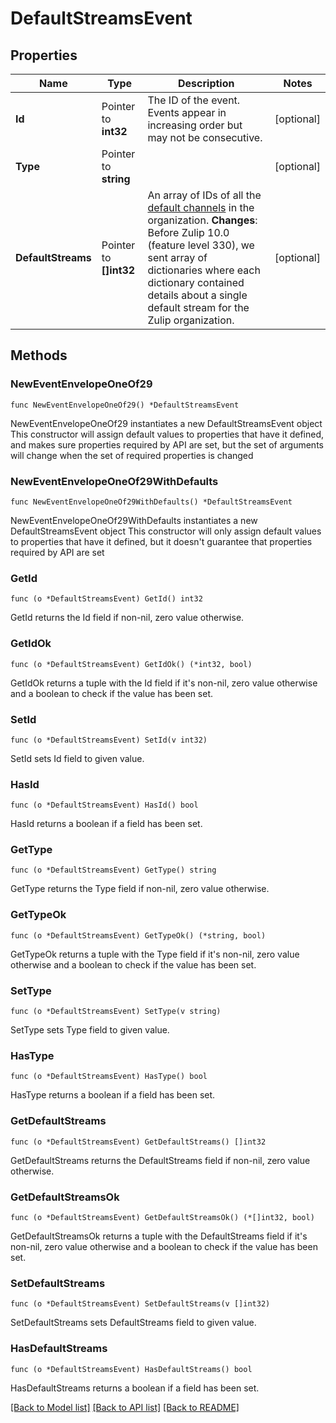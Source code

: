# DefaultStreamsEvent

## Properties

Name | Type | Description | Notes
------------ | ------------- | ------------- | -------------
**Id** | Pointer to **int32** | The ID of the event. Events appear in increasing order but may not be consecutive.  | [optional] 
**Type** | Pointer to **string** |  | [optional] 
**DefaultStreams** | Pointer to **[]int32** | An array of IDs of all the [default channels](/help/set-default-streams-for-new-users) in the organization.  **Changes**: Before Zulip 10.0 (feature level 330), we sent array of dictionaries where each dictionary contained details about a single default stream for the Zulip organization.  | [optional] 

## Methods

### NewEventEnvelopeOneOf29

`func NewEventEnvelopeOneOf29() *DefaultStreamsEvent`

NewEventEnvelopeOneOf29 instantiates a new DefaultStreamsEvent object
This constructor will assign default values to properties that have it defined,
and makes sure properties required by API are set, but the set of arguments
will change when the set of required properties is changed

### NewEventEnvelopeOneOf29WithDefaults

`func NewEventEnvelopeOneOf29WithDefaults() *DefaultStreamsEvent`

NewEventEnvelopeOneOf29WithDefaults instantiates a new DefaultStreamsEvent object
This constructor will only assign default values to properties that have it defined,
but it doesn't guarantee that properties required by API are set

### GetId

`func (o *DefaultStreamsEvent) GetId() int32`

GetId returns the Id field if non-nil, zero value otherwise.

### GetIdOk

`func (o *DefaultStreamsEvent) GetIdOk() (*int32, bool)`

GetIdOk returns a tuple with the Id field if it's non-nil, zero value otherwise
and a boolean to check if the value has been set.

### SetId

`func (o *DefaultStreamsEvent) SetId(v int32)`

SetId sets Id field to given value.

### HasId

`func (o *DefaultStreamsEvent) HasId() bool`

HasId returns a boolean if a field has been set.

### GetType

`func (o *DefaultStreamsEvent) GetType() string`

GetType returns the Type field if non-nil, zero value otherwise.

### GetTypeOk

`func (o *DefaultStreamsEvent) GetTypeOk() (*string, bool)`

GetTypeOk returns a tuple with the Type field if it's non-nil, zero value otherwise
and a boolean to check if the value has been set.

### SetType

`func (o *DefaultStreamsEvent) SetType(v string)`

SetType sets Type field to given value.

### HasType

`func (o *DefaultStreamsEvent) HasType() bool`

HasType returns a boolean if a field has been set.

### GetDefaultStreams

`func (o *DefaultStreamsEvent) GetDefaultStreams() []int32`

GetDefaultStreams returns the DefaultStreams field if non-nil, zero value otherwise.

### GetDefaultStreamsOk

`func (o *DefaultStreamsEvent) GetDefaultStreamsOk() (*[]int32, bool)`

GetDefaultStreamsOk returns a tuple with the DefaultStreams field if it's non-nil, zero value otherwise
and a boolean to check if the value has been set.

### SetDefaultStreams

`func (o *DefaultStreamsEvent) SetDefaultStreams(v []int32)`

SetDefaultStreams sets DefaultStreams field to given value.

### HasDefaultStreams

`func (o *DefaultStreamsEvent) HasDefaultStreams() bool`

HasDefaultStreams returns a boolean if a field has been set.


[[Back to Model list]](../README.md#documentation-for-models) [[Back to API list]](../README.md#documentation-for-api-endpoints) [[Back to README]](../README.md)


